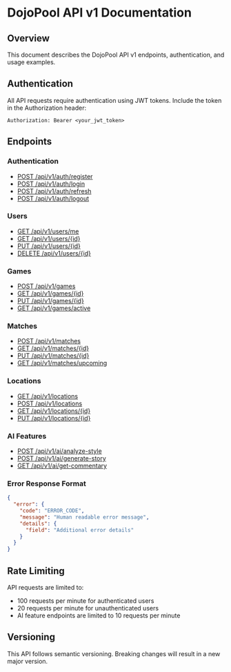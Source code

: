 # DojoPool API v1 Documentation

## Overview
This document describes the DojoPool API v1 endpoints, authentication, and usage examples.

## Authentication
All API requests require authentication using JWT tokens. Include the token in the Authorization header:
```
Authorization: Bearer <your_jwt_token>
```

## Endpoints

### Authentication
- [POST /api/v1/auth/register](./endpoints/auth/register.md)
- [POST /api/v1/auth/login](./endpoints/auth/login.md)
- [POST /api/v1/auth/refresh](./endpoints/auth/refresh.md)
- [POST /api/v1/auth/logout](./endpoints/auth/logout.md)

### Users
- [GET /api/v1/users/me](./endpoints/users/me.md)
- [GET /api/v1/users/{id}](./endpoints/users/get.md)
- [PUT /api/v1/users/{id}](./endpoints/users/update.md)
- [DELETE /api/v1/users/{id}](./endpoints/users/delete.md)

### Games
- [POST /api/v1/games](./endpoints/games/create.md)
- [GET /api/v1/games/{id}](./endpoints/games/get.md)
- [PUT /api/v1/games/{id}](./endpoints/games/update.md)
- [GET /api/v1/games/active](./endpoints/games/active.md)

### Matches
- [POST /api/v1/matches](./endpoints/matches/create.md)
- [GET /api/v1/matches/{id}](./endpoints/matches/get.md)
- [PUT /api/v1/matches/{id}](./endpoints/matches/update.md)
- [GET /api/v1/matches/upcoming](./endpoints/matches/upcoming.md)

### Locations
- [GET /api/v1/locations](./endpoints/locations/list.md)
- [POST /api/v1/locations](./endpoints/locations/create.md)
- [GET /api/v1/locations/{id}](./endpoints/locations/get.md)
- [PUT /api/v1/locations/{id}](./endpoints/locations/update.md)

### AI Features
- [POST /api/v1/ai/analyze-style](./endpoints/ai/analyze-style.md)
- [POST /api/v1/ai/generate-story](./endpoints/ai/generate-story.md)
- [GET /api/v1/ai/get-commentary](./endpoints/ai/get-commentary.md)

### Error Response Format
```json
{
  "error": {
    "code": "ERROR_CODE",
    "message": "Human readable error message",
    "details": {
      "field": "Additional error details"
    }
  }
}
```

## Rate Limiting
API requests are limited to:
- 100 requests per minute for authenticated users
- 20 requests per minute for unauthenticated users
- AI feature endpoints are limited to 10 requests per minute

## Versioning
This API follows semantic versioning. Breaking changes will result in a new major version.